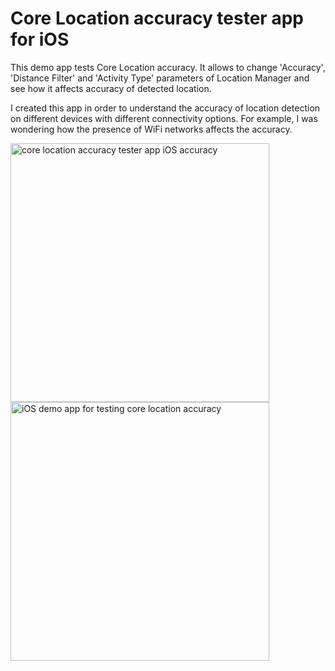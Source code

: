 # Core Location accuracy tester app for iOS

This demo app tests Core Location accuracy. It allows to change 'Accuracy', 'Distance Filter' and 'Activity Type' parameters of Location Manager and see how it affects accuracy of detected location.

I created this app in order to understand the accuracy of location detection on different devices with different connectivity options. For example, I was wondering how the presence of WiFi networks affects the accuracy.

<img src='https://github.com/evgenyneu/core-location-tester-ios/blob/master/graphics/core-location-tester-ios.png' alt='core location accuracy tester app iOS accuracy' width='414'>

<img src='https://raw.githubusercontent.com/evgenyneu/core-location-tester-ios/master/graphics/core-location-tester-ios-two.png' alt='iOS demo app for testing core location accuracy' width='414'>
